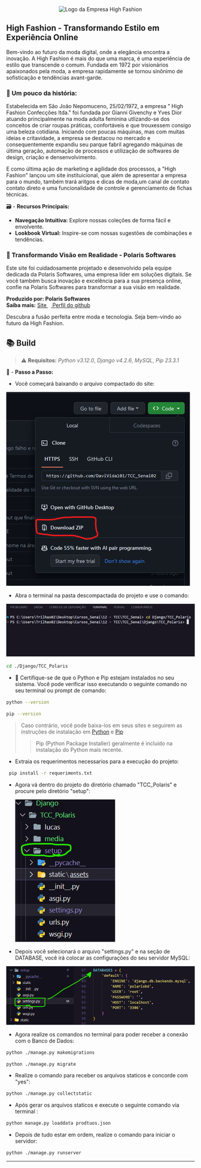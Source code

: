 <p align="center">
  <img src="https://github.com/DaviVidal01/TCC_Senai02/blob/b21bd54c2bc5da96fec4a9b4f600b52cb8c58859/Django/TCC_Polaris/static/assets/img/highFashionWhite-comfundo.png" alt="Logo da Empresa High Fashion" width="300" height="294" >
</p>


## High Fashion - Transformando Estilo em Experiência Online

Bem-vindo ao futuro da moda digital, onde a elegância encontra a inovação. A High Fashion é mais do que uma marca, é uma experiência de estilo que transcende o comum. Fundada em 1972 por visionários apaixonados pela moda, a empresa rapidamente se tornou sinônimo de sofisticação e tendências avant-garde.

### 📖 Um pouco da história:
Estabelecida em São João Nepomuceno, 25/02/1972, a empresa " High Fashion Confecções ltda." foi fundada por Gianni Givenchy e Yves Dior atuando principalmente na moda adulta feminina utlizando-se dos conceitos
de criar roupas práticas, confortáveis e que trouxessem consigo uma beleza cotidiana.
Iniciando com poucas máquinas, mas com muitas ideias e critavidade, a empresa se destacou no mercado e consequentemente expandiu seu parque fabril agregando máquinas de última geração, automação de processos e 
utilização de softwares de design, criação e densenvolvimento.

E como última ação de marketing e agilidade dos processos, a "High Fashion" lançou um site instituicional, que além de apresentar a empresa para o mundo, também trará aritgos e dicas de moda,um canal de contato contato direto e uma funcionalidade de controle e gerenciamento de fichas técnicas.

🗃️ - **Recursos Principais:**
- **Navegação Intuitiva:** Explore nossas coleções de forma fácil e envolvente.
- **Lookbook Virtual:** Inspire-se com nossas sugestões de combinações e tendências.


### 👀 Transformando Visão em Realidade - Polaris Softwares

Este site foi cuidadosamente projetado e desenvolvido pela equipe dedicada da Polaris Softwares, uma empresa líder em soluções digitais. Se você também busca inovação e excelência para a sua presença online, confie na Polaris Softwares para transformar a sua visão em realidade.

**Produzido por: Polaris Softwares** <br>
**Saiba mais:**
[ Site ](https://polarissoftwares.github.io/site/)&nbsp;&nbsp;[ Perfil do github ](https://github.com/polarissoftwares)

Descubra a fusão perfeita entre moda e tecnologia. Seja bem-vindo ao futuro da High Fashion.
## 📚 Build 

> ⚠️ **Requisitos:** *Python v3.12.0*, *Django v4.2.6*,  *MySQL*, *Pip 23.3.1*

🏃 - **Passo a Passo:**

- Você começará baixando o arquivo compactado do site:

<img src="assets-README/1.png" >


- Abra o terminal na pasta descompactada do projeto e use o comando:

<img src="assets-README/5.png" >

```bash
cd ./Django/TCC_Polaris
```

- 🔔 Certifique-se de que o Python e Pip estejam instalados no seu sistema. Você pode verificar isso executando o seguinte comando no seu terminal ou prompt de comando:

```bash
python --version
```

```bash
pip --version
```

> Caso contrário, você pode baixa-los em seus sites e seguirem as instruções de instalação em [Python](https://www.python.org/downloads/) e [Pip](https://pip.pypa.io/en/stable/installation/)
>> Pip (Python Package Installer) geralmente é incluído na instalação do Python mais recente.

- Extraia os requerimentos necessarios para a execução do projeto:

```bash
 pip install -r requeriments.txt
```

- Agora vá dentro do projeto do diretório chamado "TCC_Polaris" e procure pelo diretório "setup":

  <img src="assets-README/6.png" >

- Depois você selecionará o arquivo "settings.py" e na seção de DATABASE, você irá colocar as configurações do seu servidor MySQL:

 <img src="assets-README/7.png" >

  
- Agora realize os comandos no terminal para poder receber a conexão com o Banco de Dados:
  
```bash
python ./manage.py makemigrations
```

```bash
python ./manage.py migrate
```

- Realize o comando para receber os arquivos staticos e concorde com "yes":

```bash
python ./manage.py collectstatic
```
- Após gerar os arquivos staticos e execute o seguinte comando via terminal :

```bash
python manage.py loaddata prodtuos.json

```

- Depois de tudo estar em ordem, realize o comando para iniciar o servidor:

```bash
python ./manage.py runserver
```
---          

